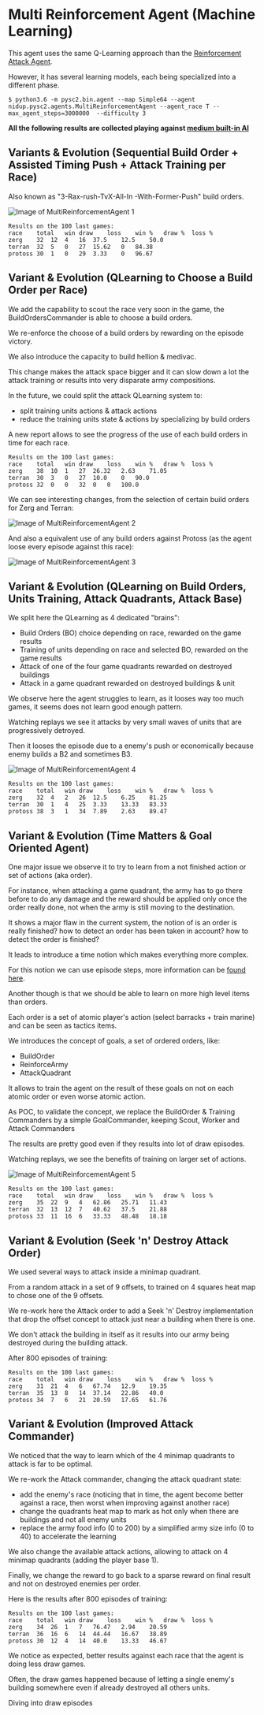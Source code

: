 Multi Reinforcement Agent (Machine Learning)
============================================

This agent uses the same Q-Learning approach than the [Reinforcement Attack Agent](reinforcement_attack_agent.md).

However, it has several learning models, each being specialized into a different phase.

```
$ python3.6 -m pysc2.bin.agent --map Simple64 --agent nidup.pysc2.agents.MultiReinforcementAgent --agent_race T --max_agent_steps=3000000  --difficulty 3
```

**All the following results are collected playing against [medium built-in AI](https://github.com/deepmind/pysc2/blob/master/pysc2/env/sc2_env.py#L51)**

Variants & Evolution (Sequential Build Order + Assisted Timing Push + Attack Training per Race)
-----------------------------------------------------------------------------------------------

Also known as "3-Rax-rush-TvX-All-In -With-Former-Push" build orders.

![Image of MultiReinforcementAgent 1](MultiReinforcementAgent/sequential.png)

```
Results on the 100 last games:
race	total	win	draw	loss	win %	draw %	loss %
zerg	32	12	4	16	37.5	12.5	50.0
terran	32	5	0	27	15.62	0	84.38
protoss	30	1	0	29	3.33	0	96.67
```

Variant & Evolution (QLearning to Choose a Build Order per Race)
----------------------------------------------------------------

We add the capability to scout the race very soon in the game, the BuildOrdersCommander is able to choose a build orders.

We re-enforce the choose of a build orders by rewarding on the episode victory.

We also introduce the capacity to build hellion & medivac.

This change makes the attack space bigger and it can slow down a lot the attack training or results into very disparate army compositions.

In the future, we could split the attack QLearning system to:
 - split training units actions & attack actions
 - reduce the training units state & actions by specializing by build orders

A new report allows to see the progress of the use of each build orders in time for each race.

```
Results on the 100 last games:
race	total	win	draw	loss	win %	draw %	loss %
zerg	38	10	1	27	26.32	2.63	71.05
terran	30	3	0	27	10.0	0	90.0
protoss	32	0	0	32	0	0	100.0
```

We can see interesting changes, from the selection of certain build orders for Zerg and Terran:

![Image of MultiReinforcementAgent 2](MultiReinforcementAgent/build_orders_selection_zerg.png)

And also a equivalent use of any build orders against Protoss (as the agent loose every episode against this race):

![Image of MultiReinforcementAgent 3](MultiReinforcementAgent/build_orders_selection_protoss.png)


Variant & Evolution (QLearning on Build Orders, Units Training, Attack Quadrants, Attack Base)
----------------------------------------------------------------------------------------------

We split here the QLearning as 4 dedicated "brains":
 - Build Orders (BO) choice depending on race, rewarded on the game results
 - Training of units depending on race and selected BO, rewarded on the game results
 - Attack of one of the four game quadrants rewarded on destroyed buildings
 - Attack in a game quadrant rewarded on destroyed buildings & unit

We observe here the agent struggles to learn, as it looses way too much games, it seems does not learn good enough pattern.

Watching replays we see it attacks by very small waves of units that are progressively detroyed.

Then it looses the episode due to a enemy's push or economically because enemy builds a B2 and sometimes B3.

![Image of MultiReinforcementAgent 4](MultiReinforcementAgent/4_qlearning_brains.png)

```
Results on the 100 last games:
race	total	win	draw	loss	win %	draw %	loss %
zerg	32	4	2	26	12.5	6.25	81.25
terran	30	1	4	25	3.33	13.33	83.33
protoss	38	3	1	34	7.89	2.63	89.47
```

Variant & Evolution (Time Matters & Goal Oriented Agent)
--------------------------------------------------------

One major issue we observe it to try to learn from a not finished action or set of actions (aka order).

For instance, when attacking a game quadrant, the army has to go there before to do any damage and the reward should be applied only once the order really done, not when the army is still moving to the destination.

It shows a major flaw in the current system, the notion of is an order is really finished? how to detect an order has been taken in account? how to detect the order is finished?

It leads to introduce a time notion which makes everything more complex.

For this notion we can use episode steps, more information can be [found here](https://github.com/deepmind/pysc2/blob/master/docs/environment.md#game-and-action-speed).

Another though is that we should be able to learn on more high level items than orders.

Each order is a set of atomic player's action (select barracks + train marine) and can be seen as tactics items.

We introduces the concept of goals, a set of ordered orders, like:
 - BuildOrder
 - ReinforceArmy
 - AttackQuadrant

It allows to train the agent on the result of these goals on not on each atomic order or even worse atomic action.

As POC, to validate the concept, we replace the BuildOrder & Training Commanders by a simple GoalCommander, keeping Scout, Worker and Attack Commanders

The results are pretty good even if they results into lot of draw episodes.

Watching replays, we see the benefits of training on larger set of actions.

![Image of MultiReinforcementAgent 5](MultiReinforcementAgent/introduce_goals.png)

```
Results on the 100 last games:
race	total	win	draw	loss	win %	draw %	loss %
zerg	35	22	9	4	62.86	25.71	11.43
terran	32	13	12	7	40.62	37.5	21.88
protoss	33	11	16	6	33.33	48.48	18.18
```

Variant & Evolution (Seek 'n' Destroy Attack Order)
---------------------------------------------------

We used several ways to attack inside a minimap quadrant.

From a random attack in a set of 9 offsets, to trained on 4 squares heat map to chose one of the 9 offsets.

We re-work here the Attack order to add a Seek 'n' Destroy implementation that drop the offset concept to attack just near a building when there is one.

We don't attack the building in itself as it results into our army being destroyed during the building attack.

After 800 episodes of training:

```
Results on the 100 last games:
race	total	win	draw	loss	win %	draw %	loss %
zerg	31	21	4	6	67.74	12.9	19.35
terran	35	13	8	14	37.14	22.86	40.0
protoss	34	7	6	21	20.59	17.65	61.76
```

Variant & Evolution (Improved Attack Commander)
-----------------------------------------------

We noticed that the way to learn which of the 4 minimap quadrants to attack is far to be optimal.

We re-work the Attack commander, changing the attack quadrant state:
 - add the enemy's race (noticing that in time, the agent become better against a race, then worst when improving against another race)
 - change the quadrants heat map to mark as hot only when there are buildings and not all enemy units
 - replace the army food info (0 to 200) by a simplified army size info (0 to 40) to accelerate the learning

We also change the available attack actions, allowing to attack on 4 minimap quadrants (adding the player base 1).

Finally, we change the reward to go back to a sparse reward on final result and not on destroyed enemies per order.

Here is the results after 800 episodes of training:

```
Results on the 100 last games:
race	total	win	draw	loss	win %	draw %	loss %
zerg	34	26	1	7	76.47	2.94	20.59
terran	36	16	6	14	44.44	16.67	38.89
protoss	30	12	4	14	40.0	13.33	46.67
```

We notice as expected, better results against each race that the agent is doing less draw games.

Often, the draw games happened because of letting a single enemy's building somewhere even if already destroyed all others units.

Diving into draw episodes

